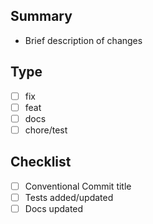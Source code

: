## Summary
- Brief description of changes

## Type
- [ ] fix
- [ ] feat
- [ ] docs
- [ ] chore/test

## Checklist
- [ ] Conventional Commit title
- [ ] Tests added/updated
- [ ] Docs updated
